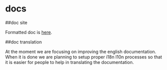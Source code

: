 # docs

##doc site

Formatted doc is [here](http://appium.io/documentation.html?lang=en).

##doc translation

At the moment we are focusing on improving the english documentation. When it 
is done we are planning to setup proper i18n l10n processes so that it is 
easier for people to help in translating the documentation.
